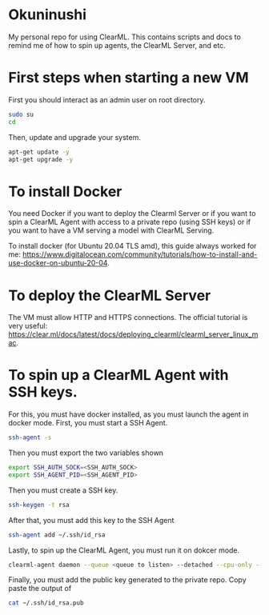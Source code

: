 # Okuninushi
My personal repo for using ClearML. This contains scripts and docs to remind me of how to spin up agents, the ClearML Server, and etc.


# First steps when starting a new VM

First you should interact as an admin user on root directory.

```bash
sudo su
cd
```

Then, update and upgrade your system.

```bash
apt-get update -y
apt-get upgrade -y
```


# To install Docker

You need Docker if you want to deploy the Clearml Server or if you want to spin a ClearML Agent with access to a private repo (using SSH keys) or if you want to have a VM serving a model with ClearML Serving.

To install docker (for Ubuntu 20.04 TLS amd), this guide always worked for me: https://www.digitalocean.com/community/tutorials/how-to-install-and-use-docker-on-ubuntu-20-04.


# To deploy the ClearML Server

The VM must allow HTTP and HTTPS connections. The official tutorial is very useful: https://clear.ml/docs/latest/docs/deploying_clearml/clearml_server_linux_mac.


# To spin up a ClearML Agent with SSH keys.

For this, you must have docker installed, as you must launch the agent in docker mode. 
First, you must start a SSH Agent.

```bash
ssh-agent -s
```

Then you must export the two variables shown

```bash
export SSH_AUTH_SOCK=<SSH_AUTH_SOCK>
export SSH_AGENT_PID=<SSH_AGENT_PID>
```

Then you must create a SSH key.


```bash
ssh-keygen -t rsa
```

After that, you must add this key to the SSH Agent

```bash
ssh-agent add ~/.ssh/id_rsa
```

Lastly, to spin up the ClearML Agent, you must run it on dokcer mode.


```bash
clearml-agent daemon --queue <queue to listen> --detached --cpu-only --docker
```

Finally, you must add the public key generated to the private repo. Copy paste the output of

```bash
cat ~/.ssh/id_rsa.pub
```
